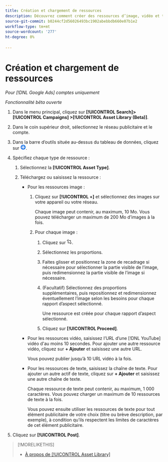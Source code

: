```yaml
---
title: Création et chargement de ressources
description: Découvrez comment créer des ressources d’image, vidéo et texte réutilisables et les télécharger dans votre [!DNL Google Ads] bibliothèque de ressources au niveau du compte.
source-git-commit: b0244cf2d56026493bc1902abebbdb660e07b1e2
workflow-type: tm+mt
source-wordcount: '277'
ht-degree: 0%

---
```


# Création et chargement de ressources

*Pour [!DNL Google Ads] comptes uniquement*

*Fonctionnalité bêta ouverte*

1. Dans le menu principal, cliquez sur **[!UICONTROL Search]> [!UICONTROL Campaigns] >[!UICONTROL Asset Library (Beta)]**.

1. Dans le coin supérieur droit, sélectionnez le réseau publicitaire et le compte.

1. Dans la barre d’outils située au-dessus du tableau de données, cliquez sur ![Télécharger](/help/search-social-commerce/assets/add.png "Télécharger").

1. Spécifiez chaque type de ressource :

   1. Sélectionnez la **[!UICONTROL Asset Type]**.

   1. Téléchargez ou saisissez la ressource :

      * Pour les ressources image :

         1. Cliquez sur **[!UICONTROL +]** et sélectionnez des images sur votre appareil ou votre réseau.

            Chaque image peut contenir, au maximum, 10 Mo. Vous pouvez télécharger un maximum de 200 Mo d’images à la fois.

         1. Pour chaque image :

            1. Cliquez sur ![Recadrer](/help/search-social-commerce/assets/crop.png "Recadrer").

            1. Sélectionnez les proportions.

            1. Faites glisser et positionnez la zone de recadrage si nécessaire pour sélectionner la partie visible de l’image, puis redimensionnez la partie visible de l’image si nécessaire.

            1. (Facultatif) Sélectionnez des proportions supplémentaires, puis repositionnez et redimensionnez éventuellement l’image selon les besoins pour chaque rapport d’aspect sélectionné.

               Une ressource est créée pour chaque rapport d’aspect sélectionné.

            1. Cliquez sur **[!UICONTROL Proceed]**.

      * Pour les ressources vidéo, saisissez l’URL d’une [!DNL YouTube] vidéo d&#39;au moins 10 secondes. Pour ajouter une autre ressource vidéo, cliquez sur **+ Ajouter** et saisissez une autre URL.

        Vous pouvez publier jusqu’à 10 URL vidéo à la fois.

      * Pour les ressources de texte, saisissez la chaîne de texte. Pour ajouter un autre actif de texte, cliquez sur **+ Ajouter** et saisissez une autre chaîne de texte.

        Chaque ressource de texte peut contenir, au maximum, 1 000 caractères. Vous pouvez charger un maximum de 10 ressources de texte à la fois.

        Vous pouvez ensuite utiliser les ressources de texte pour tout élément publicitaire de votre choix (titre ou brève description, par exemple), à condition qu’ils respectent les limites de caractères de cet élément publicitaire.

1. Cliquez sur **[!UICONTROL Post]**.

>[!MORELIKETHIS]
>
>* [À propos de [!UICONTROL Asset Library]](asset-library-about.md)
